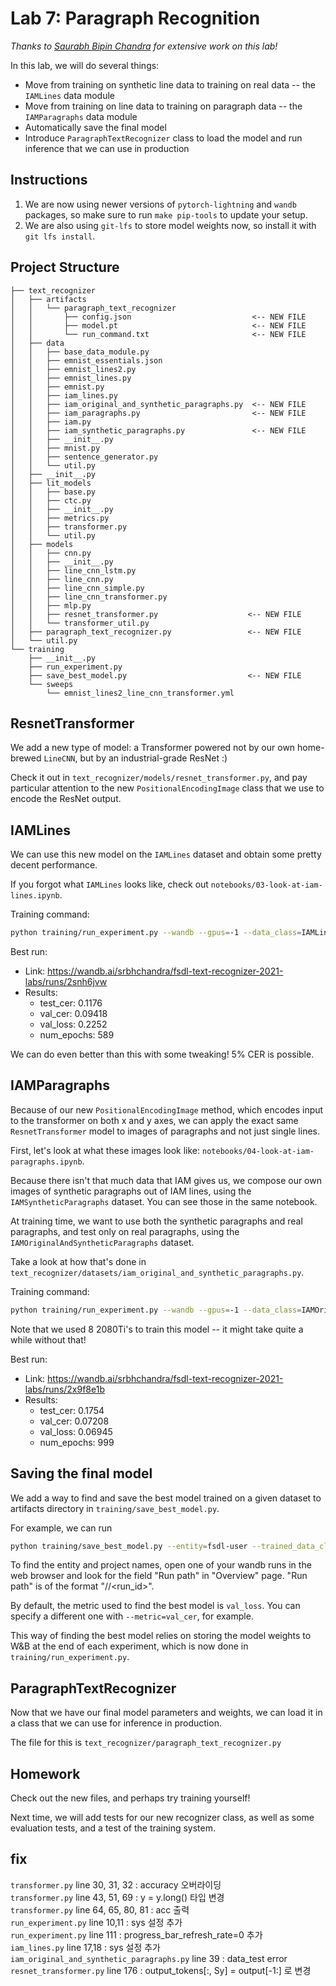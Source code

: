 # Lab 7: Paragraph Recognition

*Thanks to [Saurabh Bipin Chandra](https://www.linkedin.com/in/srbhchandra/) for extensive work on this lab!*

In this lab, we will do several things:
- Move from training on synthetic line data to training on real data -- the `IAMLines` data module
- Move from training on line data to training on paragraph data -- the `IAMParagraphs` data module
- Automatically save the final model
- Introduce `ParagraphTextRecognizer` class to load the model and run inference that we can use in production

## Instructions

1. We are now using newer versions of `pytorch-lightning` and `wandb` packages, so make sure to run `make pip-tools` to update your setup.
2. We are also using `git-lfs` to store model weights now, so install it with `git lfs install`.

## Project Structure

```
├── text_recognizer
│   ├── artifacts
│   │   └── paragraph_text_recognizer
│   │       ├── config.json                           <-- NEW FILE
│   │       ├── model.pt                              <-- NEW FILE
│   │       └── run_command.txt                       <-- NEW FILE
│   ├── data
│   │   ├── base_data_module.py
│   │   ├── emnist_essentials.json
│   │   ├── emnist_lines2.py
│   │   ├── emnist_lines.py
│   │   ├── emnist.py
│   │   ├── iam_lines.py
│   │   ├── iam_original_and_synthetic_paragraphs.py  <-- NEW FILE
│   │   ├── iam_paragraphs.py                         <-- NEW FILE
│   │   ├── iam.py
│   │   ├── iam_synthetic_paragraphs.py               <-- NEW FILE
│   │   ├── __init__.py
│   │   ├── mnist.py
│   │   ├── sentence_generator.py
│   │   └── util.py
│   ├── __init__.py
│   ├── lit_models
│   │   ├── base.py
│   │   ├── ctc.py
│   │   ├── __init__.py
│   │   ├── metrics.py
│   │   ├── transformer.py
│   │   └── util.py
│   ├── models
│   │   ├── cnn.py
│   │   ├── __init__.py
│   │   ├── line_cnn_lstm.py
│   │   ├── line_cnn.py
│   │   ├── line_cnn_simple.py
│   │   ├── line_cnn_transformer.py
│   │   ├── mlp.py
│   │   ├── resnet_transformer.py                    <-- NEW FILE
│   │   └── transformer_util.py
│   ├── paragraph_text_recognizer.py                 <-- NEW FILE
│   └── util.py
└── training
    ├── __init__.py
    ├── run_experiment.py
    ├── save_best_model.py                           <-- NEW FILE
    └── sweeps
        └── emnist_lines2_line_cnn_transformer.yml
```

## ResnetTransformer

We add a new type of model: a Transformer powered not by our own home-brewed `LineCNN`, but by an industrial-grade ResNet :)

Check it out in `text_recognizer/models/resnet_transformer.py`, and pay particular attention to the new `PositionalEncodingImage` class that we use to encode the ResNet output.

## IAMLines

We can use this new model on the `IAMLines` dataset and obtain some pretty decent performance.

If you forgot what `IAMLines` looks like, check out `notebooks/03-look-at-iam-lines.ipynb`.

Training command:

```sh
python training/run_experiment.py --wandb --gpus=-1 --data_class=IAMLines --model_class=LineCNNTransformer --loss=transformer --num_workers=12 --accelerator=ddp --lr=0.001
```

Best run:

- Link: https://wandb.ai/srbhchandra/fsdl-text-recognizer-2021-labs/runs/2snh6jvw
- Results:
   - test_cer: 0.1176
   - val_cer: 0.09418
   - val_loss: 0.2252
   - num_epochs: 589

We can do even better than this with some tweaking!
5% CER is possible.

## IAMParagraphs

Because of our new `PositionalEncodingImage` method, which encodes input to the transformer on both x and y axes, we can apply the exact same `ResnetTransformer` model to images of paragraphs and not just single lines.

First, let's look at what these images look like: `notebooks/04-look-at-iam-paragraphs.ipynb`.

Because there isn't that much data that IAM gives us, we compose our own images of synthetic paragraphs out of IAM lines, using the `IAMSyntheticParagraphs` dataset.
You can see those in the same notebook.

At training time, we want to use both the synthetic paragraphs and real paragraphs, and test only on real paragraphs, using the `IAMOriginalAndSyntheticParagraphs` dataset.

Take a look at how that's done in `text_recognizer/datasets/iam_original_and_synthetic_paragraphs.py`.

Training command:

```sh
python training/run_experiment.py --wandb --gpus=-1 --data_class=IAMOriginalAndSyntheticParagraphs --model_class=ResnetTransformer --loss=transformer --batch_size=16 --check_val_every_n_epoch=10 --terminate_on_nan=1 --num_workers=24 --accelerator=ddp --lr=0.0001 --accumulate_grad_batches=4
```

Note that we used 8 2080Ti's to train this model -- it might take quite a while without that!

Best run:

- Link: https://wandb.ai/srbhchandra/fsdl-text-recognizer-2021-labs/runs/2x9f8e1b
- Results:
   - test_cer: 0.1754
   - val_cer: 0.07208
   - val_loss: 0.06945
   - num_epochs: 999

## Saving the final model

We add a way to find and save the best model trained on a given dataset to artifacts directory in `training/save_best_model.py`.

For example, we can run

```sh
python training/save_best_model.py --entity=fsdl-user --trained_data_class=IAMOriginalAndSyntheticParagraphs
```

To find the entity and project names, open one of your wandb runs in the web browser and look for the field "Run path" in "Overview" page.
"Run path" is of the format "<entity>/<project>/<run_id>".

By default, the metric used to find the best model is `val_loss`.
You can specify a different one with `--metric=val_cer`, for example.

This way of finding the best model relies on storing the model weights to W&B at the end of each experiment, which is now done in `training/run_experiment.py`.

## ParagraphTextRecognizer

Now that we have our final model parameters and weights, we can load it in a class that we can use for inference in production.

The file for this is `text_recognizer/paragraph_text_recognizer.py`

## Homework

Check out the new files, and perhaps try training yourself!

Next time, we will add tests for our new recognizer class, as well as some evaluation tests, and a test of the training system.

## fix
`transformer.py` line 30, 31, 32 : accuracy 오버라이딩  
`transformer.py` line 43, 51, 69 : y = y.long() 타입 변경  
`transformer.py` line 64, 65, 80, 81 : acc 출력  
`run_experiment.py` line 10,11 : sys 설정 추가  
`run_experiment.py` line 111 : progress_bar_refresh_rate=0 추가  
`iam_lines.py` line 17,18 : sys 설정 추가  
`iam_original_and_synthetic_paragraphs.py` line 39 : data_test error  
`resnet_transformer.py` line 176 : output_tokens[:, Sy] = output[-1:] 로 변경  